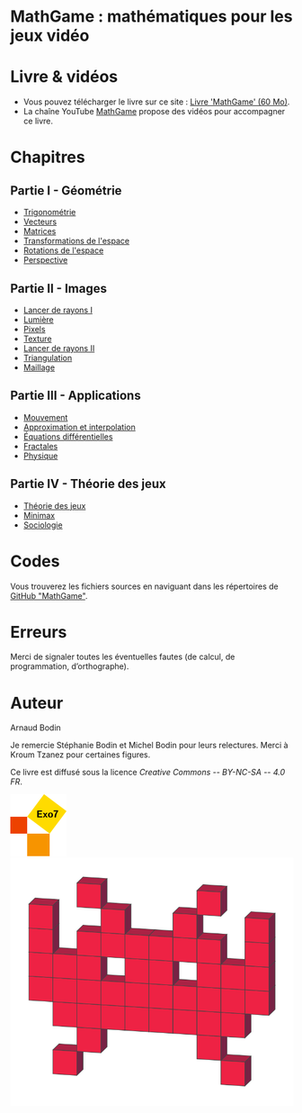 

MathGame : mathématiques pour les jeux vidéo 
============================================

Livre & vidéos
==============


* Vous pouvez télécharger le livre sur ce site : [Livre 'MathGame' (60 Mo)](livre-mathgame.pdf).
* La chaîne YouTube [MathGame](https://www.youtube.com/@MathGame-Exo7) propose des vidéos pour accompagner ce livre.


Chapitres
=========

Partie I - Géométrie
--------------------

* [Trigonométrie](trigo/trigo.pdf)
* [Vecteurs](vecteurs/vecteurs.pdf)
* [Matrices](matrices/matrices.pdf)
* [Transformations de l'espace](transformation/transformation.pdf)
* [Rotations de l'espace](rotation/rotation.pdf)
* [Perspective](perspective/perspective.pdf)


Partie II - Images
------------------

* [Lancer de rayons I](rayons/rayons.pdf)
* [Lumière](lumiere/lumiere.pdf)
* [Pixels](pixels/pixels.pdf)
* [Texture](texture/texture.pdf)
* [Lancer de rayons II](rayonsbis/rayonsbis.pdf)
* [Triangulation](triangulation/triangulation.pdf)
* [Maillage](maillage/maillage.pdf)


Partie III - Applications
-------------------------

* [Mouvement](mouvement/mouvement.pdf)
* [Approximation et interpolation](approx/approx.pdf)
* [Équations différentielles](equadiff/equadiff.pdf)
* [Fractales](fractales/fractales.pdf)
* [Physique](physique/physique.pdf)


Partie IV - Théorie des jeux
----------------------------

* [Théorie des jeux](theorie/theorie.pdf)
* [Minimax](minimax/minimax.pdf)
* [Sociologie](sociologie/sociologie.pdf)


Codes
=====

Vous trouverez les fichiers sources en naviguant dans les répertoires de [GitHub "MathGame"](https://github.com/exo7math/mathgame-exo7).


Erreurs
=======

Merci de signaler toutes les éventuelles fautes (de calcul, de programmation, d’orthographe).



Auteur
======

Arnaud Bodin


Je remercie Stéphanie Bodin et Michel Bodin pour leurs relectures. Merci à Kroum Tzanez pour certaines figures.

Ce livre est diffusé sous la licence *Creative Commons -- BY-NC-SA -- 4.0 FR*.



![Logo Exo7](divers/logo_exo7.png "logo Exo7")
![Logo MathGame](divers/logo_mathgame.png "logo MathGame")